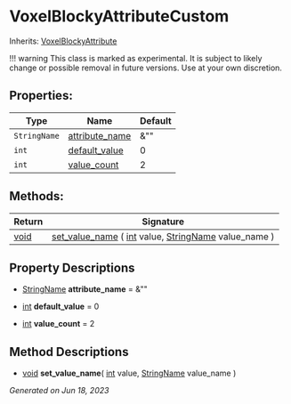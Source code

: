 # VoxelBlockyAttributeCustom

Inherits: [VoxelBlockyAttribute](VoxelBlockyAttribute.md)

!!! warning
    This class is marked as experimental. It is subject to likely change or possible removal in future versions. Use at your own discretion.


## Properties: 


Type          | Name                                 | Default 
------------- | ------------------------------------ | --------
`StringName`  | [attribute_name](#i_attribute_name)  | &""     
`int`         | [default_value](#i_default_value)    | 0       
`int`         | [value_count](#i_value_count)        | 2       
<p></p>

## Methods: 


Return     | Signature                                                                                                                                                                                                          
---------- | -------------------------------------------------------------------------------------------------------------------------------------------------------------------------------------------------------------------
[void](#)  | [set_value_name](#i_set_value_name) ( [int](https://docs.godotengine.org/en/stable/classes/class_int.html) value, [StringName](https://docs.godotengine.org/en/stable/classes/class_stringname.html) value_name )  
<p></p>

## Property Descriptions

- [StringName](https://docs.godotengine.org/en/stable/classes/class_stringname.html)<span id="i_attribute_name"></span> **attribute_name** = &""


- [int](https://docs.godotengine.org/en/stable/classes/class_int.html)<span id="i_default_value"></span> **default_value** = 0


- [int](https://docs.godotengine.org/en/stable/classes/class_int.html)<span id="i_value_count"></span> **value_count** = 2


## Method Descriptions

- [void](#)<span id="i_set_value_name"></span> **set_value_name**( [int](https://docs.godotengine.org/en/stable/classes/class_int.html) value, [StringName](https://docs.godotengine.org/en/stable/classes/class_stringname.html) value_name ) 


_Generated on Jun 18, 2023_
